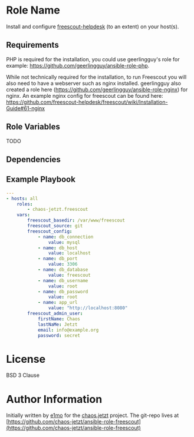 Role Name
=========

Install and configure [freescout-helpdesk](https://github.com/freescout-helpdesk/freescout) (to an extent) on your host(s).

Requirements
------------

PHP is required for the installation, you could use geerlingguy's role for example: https://github.com/geerlingguy/ansible-role-php.

While not technically required for the installation, to run Freescout you will also need to have a webserver such as nginx installed. geerlingguy also created a role here (https://github.com/geerlingguy/ansible-role-nginx) for nginx. An example nginx config for freescout can be found here: https://github.com/freescout-helpdesk/freescout/wiki/Installation-Guide#61-nginx

Role Variables
--------------

TODO

<!-- A description of the settable variables for this role should go here, including any variables that are in defaults/main.yml, vars/main.yml, and any variables that can/should be set via parameters to the role. Any variables that are read from other roles and/or the global scope (ie. hostvars, group vars, etc.) should be mentioned here as well. -->

Dependencies
------------

<!-- A list of other roles hosted on Galaxy should go here, plus any details in regards to parameters that may need to be set for other roles, or variables that are used from other roles. -->

Example Playbook
----------------

```yml
---
- hosts: all
	roles:
		- chaos-jetzt.freescout
	vars:
		freescout_basedir: /var/www/freescout
		freescout_source: git
		freescout_config:
			- name: db_connection
				value: mysql
			- name: db_host
				value: localhost
			- name: db_port
				value: 3306
			- name: db_database
				value: freescout
			- name: db_username
				value: root
			- name: db_password
				value: root
			- name: app_url
				value: "http://localhost:8080"
		freescout_admin_user:
			firstName: Chaos
			lastNaMe: Jetzt
			email: info@example.org
			password: secret
```

# License

BSD 3 Clause

# Author Information

Initially written by [e1mo](https://github.com/e1mo) for the [chaos.jetzt](https://chaos.jetzt) project. The git-repo lives at [https://github.com/chaos-jetzt/ansible-role-freescout](https://github.com/chaos-jetzt/ansible-role-freescout)
